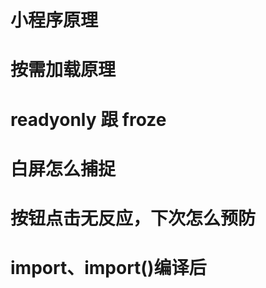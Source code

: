 # 小程序原理

# 按需加载原理

# readyonly 跟 froze



# 白屏怎么捕捉



# 按钮点击无反应，下次怎么预防



# import、import()编译后







